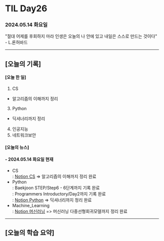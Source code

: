 # TIL Day26
### 2024.05.14 화요일

"절대 어제를 후회하지 마라 인생은 오늘의 나 안에 있고 내일은 스스로 만드는 것이다" - L.론허바드

---

## [오늘의 기록]

#### [오늘 한 일]
1. CS
- 알고리즘의 이해까지 정리
3. Python
- 딕셔너리까지 정리
4. 인공지능
5. 네트워크보안

#### [오늘의 뉴스]


#### - 2024.05.14 화요일 현재
- CS  
: [Notion CS](https://handsome-umbrella-c52.notion.site/CS-5f76d5a2f0e44b53aa08ed8040a913a0?pvs=4) => 알고리즘의 이해까지 정리 완료
- Python  
: Baekjoon STEP/Step6 - 6단계까지 기록 완료  
: Programmers Introductory/Day2까지 기록 완료  
: [Notion Python](https://handsome-umbrella-c52.notion.site/Python-6d76c849802f40adb35ca7366565e1e8?pvs=4) => 딕셔너리까지 정리 완료
- Machine_Learning  
: [Notion 머신러닝](https://handsome-umbrella-c52.notion.site/a887c58b105a44d287c8f5d045e56f4e?pvs=4) => 머신러닝 다중선형회귀모델까지 정리 완료

---
## [오늘의 학습 요약]